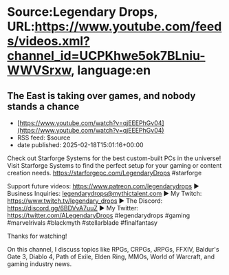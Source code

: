 # Source:Legendary Drops, URL:https://www.youtube.com/feeds/videos.xml?channel_id=UCPKhwe5ok7BLniu-WWVSrxw, language:en

## The East is taking over games, and nobody stands a chance
 - [https://www.youtube.com/watch?v=qjEEEPhGv04](https://www.youtube.com/watch?v=qjEEEPhGv04)
 - RSS feed: $source
 - date published: 2025-02-18T15:01:16+00:00

Check out Starforge Systems for the best custom-built PCs in the universe! Visit Starforge Systems to find the perfect setup for your gaming or content creation needs. https://starforgepc.com/LegendaryDrops
#starforge 

Support future videos: https://www.patreon.com/legendarydrops
► Business Inquiries: legendarydrops@mythictalent.com
► My Twitch: https://www.twitch.tv/legendary_drops
► The Discord: https://discord.gg/6BDVvA7uuZ
► My Twitter: https://twitter.com/ALegendaryDrops
#legendarydrops #gaming #marvelrivals #blackmyth #stellarblade #finalfantasy 

Thanks for watching!

On this channel, I discuss topics like RPGs, CRPGs, JRPGs, FFXIV, Baldur's Gate 3, Diablo 4, Path of Exile, Elden Ring, MMOs, World of Warcraft, and gaming industry news.

